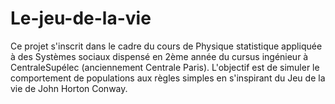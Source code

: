 # Le-jeu-de-la-vie
Ce projet s'inscrit dans le cadre du cours de Physique statistique appliquée à des Systèmes sociaux dispensé en 2ème année du cursus ingénieur à CentraleSupélec (anciennement Centrale Paris). L'objectif est de simuler le comportement de populations aux règles simples en s'inspirant du Jeu de la vie de John Horton Conway.
